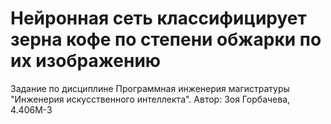 # Нейронная сеть классифицирует зерна кофе по степени обжарки по их изображению

Задание по дисциплине Программная инженерия магистратуры "Инженерия искусственного интеллекта".
Автор: Зоя Горбачева, 4.406М-3
